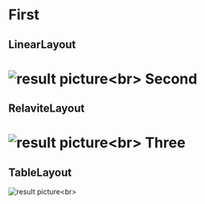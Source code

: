 First
=================
LinearLayout
-----------------------------------
![result picture](https://github.com/qinyitian/javawork/img/a11.jpg)\<br>
Second
=================
RelaviteLayout
-----------------------------------
![result picture](https://github.com/qinyitian/javawork/img/a12.jpg)\<br>
Three
=================
TableLayout
-----------------------------------
![result picture](https://github.com/qinyitian/javawork/img/a13.jpg)\<br>
